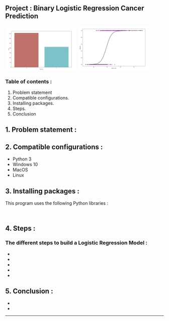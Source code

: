 ## Project : Binary Logistic Regression Cancer Prediction

<p>
  <img src="Pictures/countplot.png" width="45%" />
  <img src="Pictures/sigmoidcurve.png" width="45%" />
</p>

### Table of contents :

1. Problem statement
2. Compatible configurations.
3. Installing packages.
4. Steps.
5. Conclusion

## 1. Problem statement :



## 2. Compatible configurations :

* Python 3
* Windows 10
* MacOS
* Linux

## 3. Installing packages :
This program uses the following Python libraries :

```


```

## 4. Steps :

### The different steps to build a Logistic Regression Model : 

  * 
  * 
  * 
  * 
  * 

## 5. Conclusion :

  * 
  * 

---